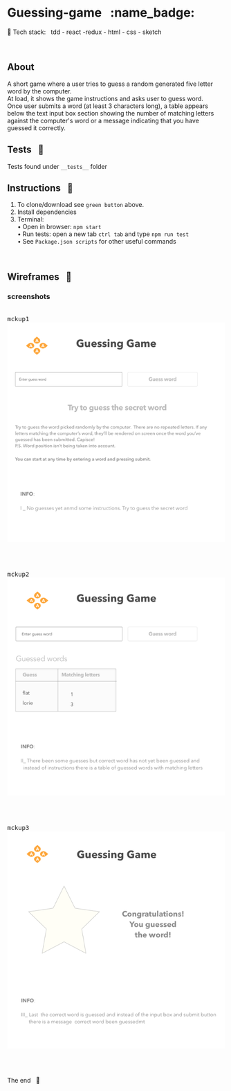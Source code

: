 # Guessing-game &nbsp; \:name_badge\:

:baggage_claim: Tech stack: &nbsp; tdd - react -redux - html - css - sketch

<br/>

## About

A short game where a user tries to guess a random generated five letter word
by the computer.  
At load, it shows the game instructions and asks user to guess word.  
Once user submits a word (at least 3 characters long), a table appears
below the text input box section showing the number of matching letters against
the computer's word or a message indicating that you have guessed it correctly.

## Tests &nbsp; :traffic_light:

Tests found under `__tests__` folder

## Instructions &nbsp; :pill:

1. To clone/download see `green button` above.
2. Install dependencies
3. Terminal:  
   • Open in browser: `npm start`  
   • Run tests: open a new tab `ctrl tab` and type `npm run test`  
   • See `Package.json scripts` for other useful commands

<br />

## Wireframes &nbsp; :triangular_ruler:

### screenshots

<br />
<kbd>mckup1</kbd>
<br />
<img src="screenshots/mck1.png">

<br /><br />

<kbd>mckup2</kbd>
<br />
<img src="screenshots/mck2.png">

<br /><br />

<kbd>mckup3</kbd>
<br />
<img src="screenshots/mck3.png">

<br /><br />

The end &nbsp; :100:
